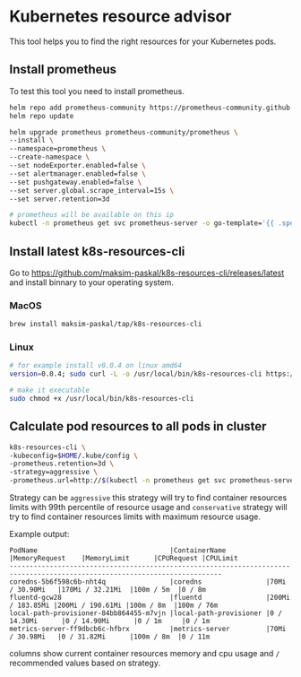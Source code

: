 # Kubernetes resource advisor

This tool helps you to find the right resources for your Kubernetes pods.

## Install prometheus

To test this tool you need to install prometheus.

```bash
helm repo add prometheus-community https://prometheus-community.github.io/helm-charts
helm repo update

helm upgrade prometheus prometheus-community/prometheus \
--install \
--namespace=prometheus \
--create-namespace \
--set nodeExporter.enabled=false \
--set alertmanager.enabled=false \
--set pushgateway.enabled=false \
--set server.global.scrape_interval=15s \
--set server.retention=3d

# prometheus will be available on this ip
kubectl -n prometheus get svc prometheus-server -o go-template='{{ .spec.clusterIP }}'
```

## Install latest k8s-resources-cli

Go to <https://github.com/maksim-paskal/k8s-resources-cli/releases/latest> and install binnary to your operating system.

### MacOS

```bash
brew install maksim-paskal/tap/k8s-resources-cli
```

### Linux

```bash
# for example install v0.0.4 on linux amd64
version=0.0.4; sudo curl -L -o /usr/local/bin/k8s-resources-cli https://github.com/maksim-paskal/k8s-resources-cli/releases/download/v${version}/k8s-resources-cli_${version}_linux_amd64

# make it executable
sudo chmod +x /usr/local/bin/k8s-resources-cli
```

## Calculate pod resources to all pods in cluster

```bash
k8s-resources-cli \
-kubeconfig=$HOME/.kube/config \
-prometheus.retention=3d \
-strategy=aggressive \
-prometheus.url=http://$(kubectl -n prometheus get svc prometheus-server -o go-template='{{ .spec.clusterIP }}')
```

Strategy can be `aggressive` this strategy will try to find container resources limits with 99th percentile of resource usage and `conservative` strategy will try to find container resources limits with maximum resource usage.

Example output:

```text
PodName                                 |ContainerName          |MemoryRequest    |MemoryLimit      |CPURequest |CPULimit
---------------------------------------------------------------------------------------------------------------------------
coredns-5b6f598c6b-nht4q                |coredns                |70Mi / 30.90Mi   |170Mi / 32.21Mi  |100m / 5m  |0 / 8m
fluentd-gcw28                           |fluentd                |200Mi / 183.85Mi |200Mi / 190.61Mi |100m / 8m  |100m / 76m
local-path-provisioner-84bb864455-m7vjn |local-path-provisioner |0 / 14.30Mi      |0 / 14.90Mi      |0 / 1m     |0 / 1m
metrics-server-ff9dbcb6c-hfbrx          |metrics-server         |70Mi / 30.98Mi   |0 / 31.82Mi      |100m / 8m  |0 / 11m
```

columns show current container resources memory and cpu usage and `/` recommended values based on strategy.
